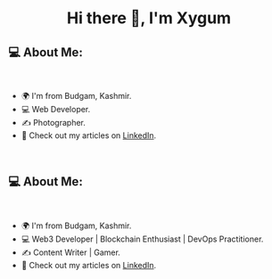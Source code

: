 <!-- <div align="center">
</div> -->

<h1 align="center">Hi there 👋, I'm Xygum</h1>
<h2 align="left">💻 About Me:</h2>
<br>

- 🌍 I'm from Budgam, Kashmir.
- 💻 Web Developer.
- ✍️ Photographer.
- 📝 Check out my articles on [LinkedIn](https://www.linkedin.com/in/xygum-abbas-289a2623a/).
<br>

<h2 align="left">💻 About Me:</h2>
<br>

- 🌍 I'm from Budgam, Kashmir.
- 💻 Web3 Developer | Blockchain Enthusiast | DevOps Practitioner.
- ✍️ Content Writer | Gamer.
- 📝 Check out my articles on [LinkedIn](https://www.linkedin.com/in/muntazir-mehdi-b94657139/).
<br>
